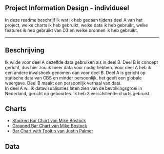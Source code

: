 ## Project Information Design - individueel

In deze readme beschrijf ik wat ik heb gedaan tijdens deel A van het project, welke charts ik heb gebruikt, welke data ik heb gebruikt, welke features ik heb gebruikt van D3 en welke bronnen ik heb gebruikt.

___

## Beschrijving

Ik wilde voor deel A dezelfde data gebruiken als in deel B. Deel B is concept gericht, dus hier zou ik meer data voor nodig hebben. Voor deel A heb ik een andere invalshoek genomen dan voor deel B. Deel A is gericht op statische data van CBS en minder persoonlijk, het geeft een globale weergave. Deel B maakt een persoonlijk verhaal van data.<br>
In deel A wil ik datavisualisaties laten zien van de bevolkingsgroei in Nederland, gericht op geboortes. Ik heb 3 verschillende charts gebruikt.

## Charts
* [Stacked Bar Chart van Mike Bostock](https://bl.ocks.org/mbostock/3886208)
* [Grouped Bar Chart van Mike Bostock](https://bl.ocks.org/mbostock/3887051)
* [Bar Chart with Tooltip van Justin Palmer](http://bl.ocks.org/Caged/6476579)

## Data

